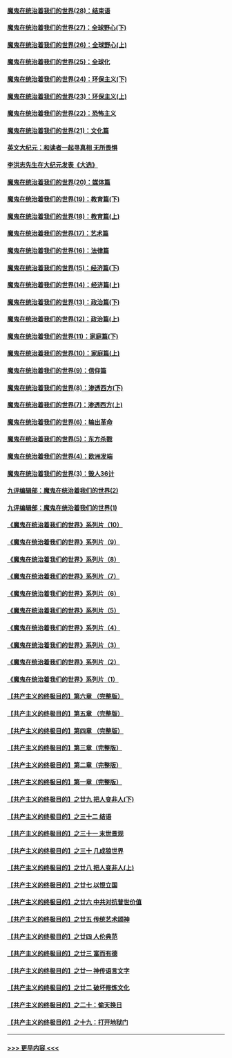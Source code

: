 #### [魔鬼在统治着我们的世界(28)：结束语](../pages/nsc422/n10936246.md?t=03140305) 
#### [魔鬼在统治着我们的世界(27)：全球野心(下)](../pages/nsc422/n10928319.md?t=03140305) 
#### [魔鬼在统治着我们的世界(26)：全球野心(上)](../pages/nsc422/n10900318.md?t=03140305) 
#### [魔鬼在统治着我们的世界(25)：全球化](../pages/nsc422/n10788205.md?t=03140305) 
#### [魔鬼在统治着我们的世界(24)：环保主义(下)](../pages/nsc422/n10695307.md?t=03140305) 
#### [魔鬼在统治着我们的世界(23)：环保主义(上)](../pages/nsc422/n10688613.md?t=03140305) 
#### [魔鬼在统治着我们的世界(22)：恐怖主义](../pages/nsc422/n10614727.md?t=03140305) 
#### [魔鬼在统治着我们的世界(21)：文化篇](../pages/nsc422/n10597706.md?t=03140305) 
#### [英文大纪元：和读者一起寻真相 无所畏惧](../pages/nsc422/n12542027.md?t=03140305) 
#### [李洪志先生在大纪元发表《大选》](../pages/nsc422/n12534746.md?t=03140305) 
#### [魔鬼在统治着我们的世界(20)：媒体篇](../pages/nsc422/n10586579.md?t=03140305) 
#### [魔鬼在统治着我们的世界(19)：教育篇(下)](../pages/nsc422/n10564808.md?t=03140305) 
#### [魔鬼在统治着我们的世界(18)：教育篇(上)](../pages/nsc422/n10526970.md?t=03140305) 
#### [魔鬼在统治着我们的世界(17)：艺术篇](../pages/nsc422/n10499093.md?t=03140305) 
#### [魔鬼在统治着我们的世界(16)：法律篇](../pages/nsc422/n10485969.md?t=03140305) 
#### [魔鬼在统治着我们的世界(15)：经济篇(下)](../pages/nsc422/n10469975.md?t=03140305) 
#### [魔鬼在统治着我们的世界(14)：经济篇(上)](../pages/nsc422/n10457370.md?t=03140305) 
#### [魔鬼在统治着我们的世界(13)：政治篇(下)](../pages/nsc422/n10448270.md?t=03140305) 
#### [魔鬼在统治着我们的世界(12)：政治篇(上)](../pages/nsc422/n10444576.md?t=03140305) 
#### [魔鬼在统治着我们的世界(11)：家庭篇(下)](../pages/nsc422/n10440961.md?t=03140305) 
#### [魔鬼在统治着我们的世界(10)：家庭篇(上)](../pages/nsc422/n10435448.md?t=03140305) 
#### [魔鬼在统治着我们的世界(9)：信仰篇](../pages/nsc422/n10432159.md?t=03140305) 
#### [魔鬼在统治着我们的世界(8)：渗透西方(下)](../pages/nsc422/n10429603.md?t=03140305) 
#### [魔鬼在统治着我们的世界(7)：渗透西方(上)](../pages/nsc422/n10426013.md?t=03140305) 
#### [魔鬼在统治着我们的世界(6)：输出革命](../pages/nsc422/n10421536.md?t=03140305) 
#### [魔鬼在统治着我们的世界(5)：东方杀戮](../pages/nsc422/n10417707.md?t=03140305) 
#### [魔鬼在统治着我们的世界(4)：欧洲发端](../pages/nsc422/n10414890.md?t=03140305) 
#### [魔鬼在统治着我们的世界(3)：毁人36计](../pages/nsc422/n10411583.md?t=03140305) 
#### [九评编辑部：魔鬼在统治着我们的世界(2)](../pages/nsc422/n10410036.md?t=03140305) 
#### [九评编辑部：魔鬼在统治着我们的世界(1)](../pages/nsc422/n10406825.md?t=03140305) 
#### [《魔鬼在统治着我们的世界》系列片（10）](../pages/nsc422/n12292670.md?t=03140305) 
#### [《魔鬼在统治着我们的世界》系列片（9）](../pages/nsc422/n12290859.md?t=03140305) 
#### [《魔鬼在统治着我们的世界》系列片（8）](../pages/nsc422/n12287445.md?t=03140305) 
#### [《魔鬼在统治着我们的世界》系列片（7）](../pages/nsc422/n12283425.md?t=03140305) 
#### [《魔鬼在统治着我们的世界》系列片（6）](../pages/nsc422/n12282314.md?t=03140305) 
#### [《魔鬼在统治着我们的世界》系列片（5）](../pages/nsc422/n12281419.md?t=03140305) 
#### [《魔鬼在统治着我们的世界》系列片（4）](../pages/nsc422/n12274024.md?t=03140305) 
#### [《魔鬼在统治着我们的世界》系列片（3）](../pages/nsc422/n12271322.md?t=03140305) 
#### [《魔鬼在统治着我们的世界》系列片（2）](../pages/nsc422/n12269049.md?t=03140305) 
#### [《魔鬼在统治着我们的世界》系列片（1）](../pages/nsc422/n12267575.md?t=03140305) 
#### [【共产主义的终极目的】第六章 （完整版）](../pages/nsc422/n11428913.md?t=03140305) 
#### [【共产主义的终极目的】第五章 （完整版）](../pages/nsc422/n11428912.md?t=03140305) 
#### [【共产主义的终极目的】第四章 （完整版）](../pages/nsc422/n11428907.md?t=03140305) 
#### [【共产主义的终极目的】第三章（完整版）](../pages/nsc422/n11428848.md?t=03140305) 
#### [【共产主义的终极目的】第二章（完整版）](../pages/nsc422/n11428831.md?t=03140305) 
#### [【共产主义的终极目的】第一章（完整版）](../pages/nsc422/n11417651.md?t=03140305) 
#### [【共产主义的终极目的】之廿九 把人变非人(下)](../pages/nsc422/n11344140.md?t=03140305) 
#### [【共产主义的终极目的】之三十二 结语](../pages/nsc422/n11360535.md?t=03140305) 
#### [【共产主义的终极目的】之三十一 末世景观](../pages/nsc422/n11351129.md?t=03140305) 
#### [【共产主义的终极目的】之三十 几成狼世界](../pages/nsc422/n11348280.md?t=03140305) 
#### [【共产主义的终极目的】之廿八 把人变非人(上)](../pages/nsc422/n11340492.md?t=03140305) 
#### [【共产主义的终极目的】之廿七 以恨立国](../pages/nsc422/n11336944.md?t=03140305) 
#### [【共产主义的终极目的】之廿六 中共对抗普世价值](../pages/nsc422/n11324785.md?t=03140305) 
#### [【共产主义的终极目的】之廿五 传统艺术颂神](../pages/nsc422/n11296396.md?t=03140305) 
#### [【共产主义的终极目的】之廿四 人伦典范](../pages/nsc422/n11296397.md?t=03140305) 
#### [【共产主义的终极目的】之廿三 富而有德](../pages/nsc422/n11283598.md?t=03140305) 
#### [【共产主义的终极目的】之廿一 神传语言文字](../pages/nsc422/n11263265.md?t=03140305) 
#### [【共产主义的终极目的】之廿二 破坏修炼文化](../pages/nsc422/n11245728.md?t=03140305) 
#### [【共产主义的终极目的】之二十：偷天换日](../pages/nsc422/n11238846.md?t=03140305) 
#### [【共产主义的终极目的】之十九：打开地狱门](../pages/nsc422/n11206376.md?t=03140305) 

----
#### [ >>> 更早内容 <<< ](../indexes/nsc422-earlier.md)

